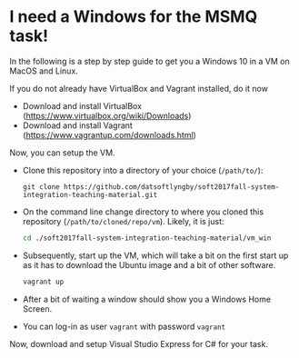 # I need a Windows for the MSMQ task!

In the following is a step by step guide to get you a Windows 10 in a VM on MacOS and Linux.

If you do not already have VirtualBox and Vagrant installed, do it now

  * Download and install VirtualBox (https://www.virtualbox.org/wiki/Downloads)
  * Download and install Vagrant (https://www.vagrantup.com/downloads.html)

Now, you can setup the VM.

  * Clone this repository into a directory of your choice (`/path/to/`):

    ```
    git clone https://github.com/datsoftlyngby/soft2017fall-system-integration-teaching-material.git
    ```

  * On the command line change directory to where you cloned this repository (`/path/to/cloned/repo/vm`). Likely, it is just:
  
    ```bash
    cd ./soft2017fall-system-integration-teaching-material/vm_win
    ```
  * Subsequently, start up the VM, which will take a bit on the first start up as it has to download the Ubuntu image and a bit of other software.
    ```bash
    vagrant up
    ```
  * After a bit of waiting a window should show you a Windows Home Screen.
  * You can log-in as user `vagrant` with password `vagrant`



Now, download and setup Visual Studio Express for C# for your task.